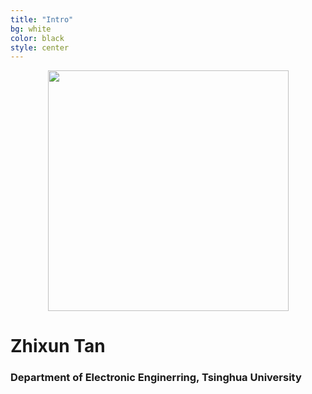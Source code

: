 ```yaml
---
title: "Intro"
bg: white
color: black
style: center
---
```


<center><img src="img/sp_avatar.png" width="385" height="385"></center>

# Zhixun Tan

### Department of Electronic Enginerring, Tsinghua University